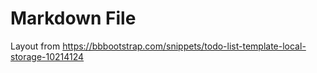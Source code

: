 ﻿# Markdown File

Layout from https://bbbootstrap.com/snippets/todo-list-template-local-storage-10214124